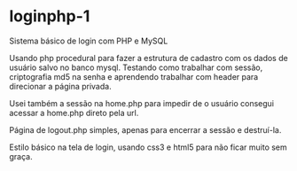 # loginphp-1
Sistema básico de login com PHP e MySQL

Usando php procedural para fazer a estrutura de cadastro com os dados de usuário salvo no banco mysql.
Testando como trabalhar com sessão, criptografia md5 na senha e aprendendo trabalhar com header para direcionar a página privada.

Usei também a sessão na home.php para impedir de o usuário consegui acessar a home.php direto pela url.

Página de logout.php simples, apenas para encerrar a sessão e destruí-la.

Estilo básico na tela de login, usando css3 e html5 para não ficar muito sem graça.

